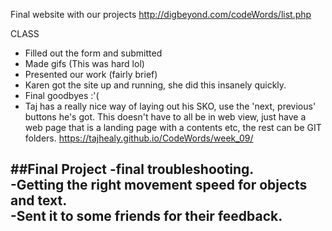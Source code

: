 Final website with our projects
http://digbeyond.com/codeWords/list.php

CLASS
- Filled out the form and submitted
- Made gifs (This was hard lol)
- Presented our work (fairly brief)
- Karen got the site up and running, she did this insanely quickly.
- Final goodbyes :'(
- Taj has a really nice way of laying out his SKO, use the 'next, previous' buttons he's got.
  This doesn't have to all be in web view, just have a web page that is a landing page with a contents etc, the rest can be GIT folders.
 https://tajhealy.github.io/CodeWords/week_09/

##Final Project
-final troubleshooting.  
-Getting the right movement speed for objects and text.  
-Sent it to some friends for their feedback.  
-
